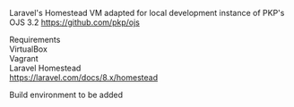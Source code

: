 Laravel's Homestead VM adapted for local development instance of PKP's OJS 3.2
  https://github.com/pkp/ojs

Requirements     
  VirtualBox     
  Vagrant     
  Laravel Homestead     
  https://laravel.com/docs/8.x/homestead     

Build environment
  to be added
